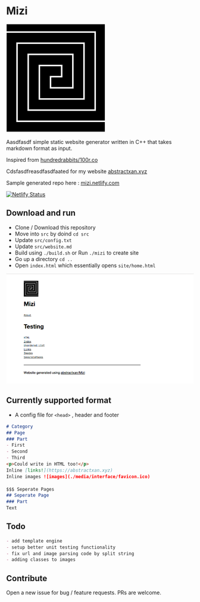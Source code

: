 # Mizi

![](./media/interface/logo.png)

Aasdfasdf  simple static website generator written in C++ that takes markdown format as input. 

Inspired from [hundredrabbits/100r.co](https://github.com/hundredrabbits/100r.co)

Cdsfasdfreasdfasdfaated for my website [abstractxan.xyz](https://abstractxan.xyz)

Sample generated repo here : [mizi.netlify.com](https://mizi.netlify.com) 

[![Netlify Status](https://api.netlify.com/api/v1/badges/62460383-615c-4be8-911e-c1513ea806dc/deploy-status)](https://app.netlify.com/sites/mizi/deploys)

## Download and run
- Clone / Download this repository
- Move into `src` by doind `cd src`
- Update `src/config.txt`
- Update `src/website.md`
- Build using `./build.sh` or Run `./mizi` to create site
- Go up a directory `cd ..`
- Open `index.html` which essentially opens `site/home.html`

![](./media/mizi.png)
## Currently supported format

- A config file for `<head>` , header and footer

``` md
# Category
## Page
### Part
- First
- Second
- Third
<p>Could write in HTML too!</p>
Inline [links!](https://abstractxan.xyz)
Inline images ![images](./media/interface/favicon.ico)

$$$ Seperate Pages
## Seperate Page
### Part
Text
```

## Todo

``` md
- add template engine
- setup better unit testing functionality
- fix url and image parsing code by split string
- adding classes to images
```

## Contribute
Open a new issue for bug / feature requests. PRs are welcome.

